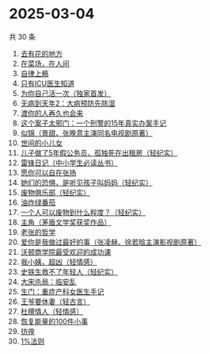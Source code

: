 # 2025-03-04

共 30 条

<!-- BEGIN WEREAD -->
<!-- 最后更新时间 2025-03-04 12:14:27 +0800 -->
1. [去有花的地方](https://weread.qq.com/web/bookDetail/276322b0813ab8f5dg011ca6)
1. [在菜场，在人间](https://weread.qq.com/web/bookDetail/0cc327a0813ab8796g015cb0)
1. [自律上瘾](https://weread.qq.com/web/bookDetail/9e632410813ab9a63g0113ee)
1. [只有ICU医生知道](https://weread.qq.com/web/bookDetail/786321f0813ab9b25g019ee9)
1. [为你自己活一次（独家首发）](https://weread.qq.com/web/bookDetail/97832fc071681e0d9784408)
1. [无病到天年2：大病预防先除湿](https://weread.qq.com/web/bookDetail/62e32770718c77e162e7636)
1. [渡你的人再久也会来](https://weread.qq.com/web/bookDetail/3ca32750813ab7c53g015bc3)
1. [这个案子太邪门：一个刑警的15年真实办案手记](https://weread.qq.com/web/bookDetail/4eb32330813ab9b03g017261)
1. [似锦（景甜、张晚意主演同名电视剧原著）](https://weread.qq.com/web/bookDetail/b95325807140610eb95ec01)
1. [世间的小儿女](https://weread.qq.com/web/bookDetail/f283276072605494f28be06)
1. [儿子做了5年假公务员，孤独死在出租房（轻纪实）](https://weread.qq.com/web/bookDetail/52832e00813ab9b66g018a28)
1. [雷锋日记（中小学生必读丛书）](https://weread.qq.com/web/bookDetail/e7b32f005543fee7b2877fb)
1. [愿你可以自在张扬](https://weread.qq.com/web/bookDetail/866324f0813ab9b70g013cde)
1. [她们的恐惧，是听见孩子叫妈妈（轻纪实）](https://weread.qq.com/web/bookDetail/95032230813ab9b56g0152e8)
1. [废物俱乐部（轻纪实）](https://weread.qq.com/web/bookDetail/08332660813ab9b51g0149c3)
1. [油炸绿番茄](https://weread.qq.com/web/bookDetail/a3e32780813ab99c2g015bf4)
1. [一个人可以废物到什么程度？（轻纪实）](https://weread.qq.com/web/bookDetail/783324e0813ab9b06g018543)
1. [主角（茅盾文学奖获奖作品）](https://weread.qq.com/web/bookDetail/24132b0071682121241106a)
1. [老张的哲学](https://weread.qq.com/web/bookDetail/c8032250727ab1b0c80934c)
1. [爱你是我做过最好的事（张凌赫、徐若晗主演影视剧原著）](https://weread.qq.com/web/bookDetail/bc8321105e217abc8d72cf1)
1. [沃顿商学院最受欢迎的成功课](https://weread.qq.com/web/bookDetail/35732aa0813ab9b47g016554)
1. [我小姨，超凶（轻情感）](https://weread.qq.com/web/bookDetail/7d832b70813ab9ae3g011788)
1. [史铁生救不了年轻人（轻纪实）](https://weread.qq.com/web/bookDetail/c3e32510813ab9af4g0153d5)
1. [大宋杀局：临安乱](https://weread.qq.com/web/bookDetail/d0d32710813ab9ae1g015c48)
1. [生门：重症产科女医生手记](https://weread.qq.com/web/bookDetail/2c332cb0813ab9acbg016954)
1. [王爷要休妻（轻古言）](https://weread.qq.com/web/bookDetail/3b932250813ab9af6g012c39)
1. [杜撰情人（轻情感）](https://weread.qq.com/web/bookDetail/460325a0813ab9b26g01255d)
1. [恢复能量的100件小事](https://weread.qq.com/web/bookDetail/5c0321c0813ab9a2bg016257)
1. [彷徨](https://weread.qq.com/web/bookDetail/cae324a072935c3ccaee908)
1. [1%法则](https://weread.qq.com/web/bookDetail/ccf329d0813ab9af4g010797)
<!-- END WEREAD -->